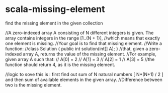 # scala-missing-element
find the missing element in the given collection

//A zero-indexed array A consisting of N different integers is given. The array contains integers in the range [1..(N + 1)], 
//which means that exactly one element is missing.
//Your goal is to find that missing element.
//Write a function:
//class Solution { public int solution(int[] A); }
//that, given a zero-indexed array A, returns the value of the missing element.
//For example, given array A such that:
//  A[0] = 2
//  A[1] = 3
//  A[2] = 1
//  A[3] = 5
//the function should return 4, as it is the missing element.

//logic to sove this is : first find out sum of N natural numbers [ N*(N+1) / 2 ] and then sum of available elements in the given array. //Difference between two is the missing element.

